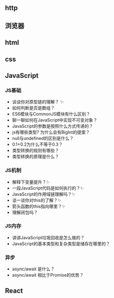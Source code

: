 
## http

## 浏览器

## html

## css

## JavaScript

### JS基础
  - 谈谈你对原型链的理解？ ✨ 
  - 如何判断是否是数组？ 
  - ES6模块与CommonJS模块有什么区别？ 
  - 聊⼀聊如何在JavaScript中实现不可变对象？ 
  - JavaScript的参数是按照什么⽅式传递的？ 
  - js有哪些类型? 为什么会有BigInt的提案？ 
  - null与undefined的区别是什么？ 
  - 0.1+0.2为什么不等于0.3？ 
  - 类型转换的规则有哪些？ 
  - 类型转换的原理是什么？

### JS机制
  - 解释下变量提升？✨ 
  - ⼀段JavaScript代码是如何执⾏的？✨ 
  - JavaScript的作⽤域链理解吗？✨ 
  - 谈⼀谈你对this的了解？✨ 
  - 箭头函数的this指向哪⾥？✨ 
  - 理解闭包吗？

### JS内存
  - 讲讲JavaScript垃圾回收是怎么做的？ 
  - JavaScript的基本类型和复杂类型是储存在哪⾥的？

### 异步
  - async/await 是什么？
  - async/await 相⽐于Promise的优势？

## React